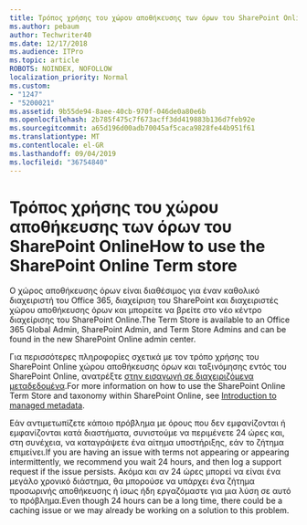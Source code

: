 ```yaml
---
title: Τρόπος χρήσης του χώρου αποθήκευσης των όρων του SharePoint Online
ms.author: pebaum
author: Techwriter40
ms.date: 12/17/2018
ms.audience: ITPro
ms.topic: article
ROBOTS: NOINDEX, NOFOLLOW
localization_priority: Normal
ms.custom:
- "1247"
- "5200021"
ms.assetid: 9b55de94-8aee-40cb-970f-046de0a80e6b
ms.openlocfilehash: 2b785f475c7f673acff3dd419883b136d7feb92e
ms.sourcegitcommit: a65d196d00adb70045af5caca9828fe44b951f61
ms.translationtype: MT
ms.contentlocale: el-GR
ms.lasthandoff: 09/04/2019
ms.locfileid: "36754840"
---
```

# <a name="how-to-use-the-sharepoint-online-term-store"></a><span data-ttu-id="22d56-102">Τρόπος χρήσης του χώρου αποθήκευσης των όρων του SharePoint Online</span><span class="sxs-lookup"><span data-stu-id="22d56-102">How to use the SharePoint Online Term store</span></span>

<span data-ttu-id="22d56-103">Ο χώρος αποθήκευσης όρων είναι διαθέσιμος για έναν καθολικό διαχειριστή του Office 365, διαχείριση του SharePoint και διαχειριστές χώρου αποθήκευσης όρων και μπορείτε να βρείτε στο νέο κέντρο διαχείρισης του SharePoint Online.</span><span class="sxs-lookup"><span data-stu-id="22d56-103">The Term Store is available to an Office 365 Global Admin, SharePoint Admin, and Term Store Admins and can be found in the new SharePoint Online admin center.</span></span>
  
<span data-ttu-id="22d56-104">Για περισσότερες πληροφορίες σχετικά με τον τρόπο χρήσης του SharePoint Online χώρου αποθήκευσης όρων και ταξινόμησης εντός του SharePoint Online, ανατρέξτε [στην εισαγωγή σε διαχειριζόμενα μεταδεδομένα](https://go.microsoft.com/fwlink/?linkid=2044674&amp;clcid=0x409).</span><span class="sxs-lookup"><span data-stu-id="22d56-104">For more information on how to use the SharePoint Online Term Store and taxonomy within SharePoint Online, see [Introduction to managed metadata](https://go.microsoft.com/fwlink/?linkid=2044674&amp;clcid=0x409).</span></span>
  
<span data-ttu-id="22d56-105">Εάν αντιμετωπίζετε κάποιο πρόβλημα με όρους που δεν εμφανίζονται ή εμφανίζονται κατά διαστήματα, συνιστούμε να περιμένετε 24 ώρες και, στη συνέχεια, να καταγράψετε ένα αίτημα υποστήριξης, εάν το ζήτημα επιμείνει.</span><span class="sxs-lookup"><span data-stu-id="22d56-105">If you are having an issue with terms not appearing or appearing intermittently, we recommend you wait 24 hours, and then log a support request if the issue persists.</span></span> <span data-ttu-id="22d56-106">Ακόμα και αν 24 ώρες μπορεί να είναι ένα μεγάλο χρονικό διάστημα, θα μπορούσε να υπάρχει ένα ζήτημα προσωρινής αποθήκευσης ή ίσως ήδη εργαζόμαστε για μια λύση σε αυτό το πρόβλημα.</span><span class="sxs-lookup"><span data-stu-id="22d56-106">Even though 24 hours can be a long time, there could be a caching issue or we may already be working on a solution to this problem.</span></span>
  